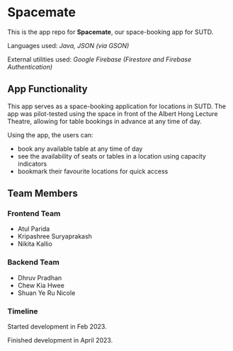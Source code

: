 # Spacemate

This is the app repo for __Spacemate__, our space-booking app for SUTD.

Languages used: *Java, JSON (via GSON)*

External utilities used: *Google Firebase (Firestore and Firebase Authentication)*

## App Functionality ##

This app serves as a space-booking application for locations in SUTD. The app was pilot-tested using the space in front of the Albert Hong Lecture Theatre, allowing for table bookings in advance at any time of day. 

Using the app, the users can:
- book any available table at any time of day
- see the availability of seats or tables in a location using capacity indicators
- bookmark their favourite locations for quick access

## Team Members ##

### Frontend Team ###
- Atul Parida
- Kripashree Suryaprakash
- Nikita Kallio

### Backend Team ###
- Dhruv Pradhan
- Chew Kia Hwee
- Shuan Ye Ru Nicole

### Timeline ###
Started development in Feb 2023.

Finished development in April 2023.

